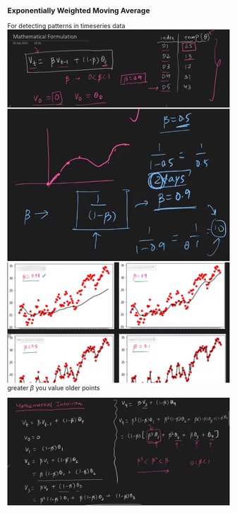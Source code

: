 ### Exponentially Weighted Moving Average

For detecting patterns in timeseries data
![](../../Attachments/exponential_avg-20230929.png)
![](../../Attachments/exponential_avg-20230929-1.png)
![](../../Attachments/exponential_avg-20230929-2.png)
greater $\beta$ you value older points

![](../../Attachments/exponential_avg-20230929-3.png)